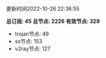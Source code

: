 更新时间2022-10-26 22:36:55

**总订阅: 45**
**总节点: 2226**
**有效节点: 329**
- trojan节点: 49
- ss节点: 153
- v2ray节点: 127

